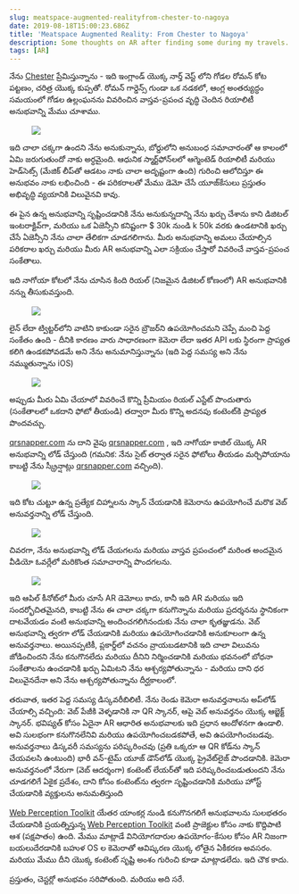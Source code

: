 ```yaml
---
slug: meatspace-augmented-realityfrom-chester-to-nagoya
date: 2019-08-18T15:00:23.686Z
title: 'Meatspace Augmented Reality: From Chester to Nagoya'
description: Some thoughts on AR after finding some during my travels. TL;DR - cheaper content creation and better discovery tools are needed.
tags: [AR]
---
```


నేను [Chester](https://en.wikipedia.org/wiki/Chester) ప్రేమిస్తున్నాను - ఇది ఇంగ్లాండ్ యొక్క నార్త్ వెస్ట్ లోని గోడల రోమన్ కోట పట్టణం, చరిత్ర యొక్క కుప్పతో. రోమన్ గార్డెన్స్ గుండా ఒక నడకలో, ఆంగ్ల అంతర్యుద్ధం సమయంలో గోడల ఉల్లంఘనను వివరించిన వాస్తవ-ప్రపంచ వృద్ధి చెందిన రియాలిటీ అనుభవాన్ని మేము చూశాము.

<figure><img src="/images/2019-08-18-meatspace-augmented-realityfrom-chester-to-nagoya-0.jpeg"></figure>

ఇది చాలా చక్కగా ఉందని నేను అనుకున్నాను, బోర్డులోని అనుబంధ సమాచారంతో ఆ కాలంలో ఏమి జరుగుతుందో నాకు అర్ధమైంది. ఆధునిక స్మార్ట్‌ఫోన్‌లలో ఆగ్మెంటెడ్ రియాలిటీ మరియు హెడ్‌సెట్స్ (మేజిక్ లీప్‌తో ఆడటం నాకు చాలా అదృష్టంగా ఉంది) గురించి ఆలోచిస్తూ ఈ అనుభవం నాకు లభించింది - ఈ పరికరాలతో మేము డెమో చేసే యూజ్‌కేసులు ప్రస్తుతం అభివృద్ధి వ్యయానికి విలువైనవి కావు.

ఈ పైన ఉన్న అనుభవాన్ని సృష్టించడానికి నేను అనుకున్నదాన్ని నేను ఖర్చు చేశాను కాని డిజిటల్ ఇంటరాక్టివ్‌గా, మరియు ఒక ఏజెన్సీని కనిష్టంగా $ 30k నుండి k 50k వరకు ఉండటానికి ఖర్చు చేసే ఏజెన్సీని నేను చాలా తేలికగా చూడగలిగాను. మీరు అనుభవాన్ని అమలు చేయాల్సిన పరికరాల ఖర్చు మరియు మీరు AR అనుభవాన్ని ఎలా సక్రియం చేస్తారో వివరించే వాస్తవ-ప్రపంచ సంకేతాలు.

ఇది నాగోయా కోటలో నేను చూసిన కింది రియల్ (నిజమైన డిజిటల్ కోణంలో) AR అనుభవానికి నన్ను తీసుకువస్తుంది.

<figure><img src="/images/2019-08-18-meatspace-augmented-realityfrom-chester-to-nagoya-1.jpeg"></figure>

లైన్ లేదా ట్విట్టర్‌లోని వాటిని కాకుండా సరైన బ్రౌజర్‌ని ఉపయోగించమని చెప్పే మంచి పెద్ద సంకేతం ఉంది - దీనికి కారణం వారు సాధారణంగా కెమెరా లేదా ఇతర API లకు స్థిరంగా ప్రాప్యత కలిగి ఉండకపోవడమే అని నేను అనుమానిస్తున్నాను (ఇది పెద్ద సమస్య అని నేను నమ్ముతున్నాను iOS)

<figure><img src="/images/2019-08-18-meatspace-augmented-realityfrom-chester-to-nagoya-2.jpeg"></figure>

అప్పుడు మీరు ఏమి చేయాలో వివరించే కొన్ని ప్రీమియం రియల్ ఎస్టేట్ పొందుతారు (సంకేతాలలో ఒకదాని ఫోటో తీయండి) తద్వారా మీరు కొన్ని అదనపు కంటెంట్‌కి ప్రాప్యత పొందవచ్చు.

[qrsnapper.com](https://qrsnapper.com) ను దాని వైపు [qrsnapper.com](https://qrsnapper.com) , ఇది నాగోయా కాజిల్ యొక్క AR అనుభవాన్ని లోడ్ చేస్తుంది (గమనిక: నేను సైట్ తర్వాత సరైన ఫోటోలు తీయడం మర్చిపోయాను కాబట్టి నేను స్క్రీన్షాట్లు [qrsnapper.com](https://qrsnapper.com) వచ్చింది).

<figure><img src="/images/2019-08-18-meatspace-augmented-realityfrom-chester-to-nagoya-5.jpeg"></figure>

ఇది కోట చుట్టూ ఉన్న ప్రత్యేక చిహ్నాలను స్కాన్ చేయడానికి కెమెరాను ఉపయోగించే మరొక వెబ్ అనువర్తనాన్ని లోడ్ చేస్తుంది.

<figure><img src="/images/2019-08-18-meatspace-augmented-realityfrom-chester-to-nagoya-3.jpeg"></figure>

చివరగా, నేను అనుభవాన్ని లోడ్ చేయగలను మరియు వాస్తవ ప్రపంచంలో మరింత అందమైన వీడియో ఓవర్లేలో మరికొంత సమాచారాన్ని పొందగలను.

<figure><img src="/images/2019-08-18-meatspace-augmented-realityfrom-chester-to-nagoya-4.jpeg"></figure>

ఇది ఆపిల్ కీనోట్‌లో మీరు చూసే AR డెమోలు కాదు, కానీ ఇది AR మరియు ఇది సందర్భోచితమైనది, కాబట్టి నేను ఈ చాలా చక్కగా కనుగొన్నాను మరియు ప్రదర్శనను స్థానికంగా దాటవేయడం వంటి అనుభవాన్ని అందించగలిగినందుకు నేను చాలా కృతజ్ఞుడను. వెబ్ అనుభవాన్ని త్వరగా లోడ్ చేయడానికి మరియు ఉపయోగించడానికి అనుకూలంగా ఉన్న అనువర్తనాలు. అయినప్పటికీ, ప్లకార్డ్‌లో వచనం వ్రాయబడటానికి ఇది చాలా విలువను జోడించిందని నేను కనుగొనలేదు మరియు దీనిని నిర్మించడానికి మరియు భవనంలో బోధనా సంకేతాలను ఉంచడానికి ఖర్చు ఏమిటని నేను ఆశ్చర్యపోతున్నాను - మరియు దాని ధర విలువైనదేనా అని నేను ఆశ్చర్యపోతున్నాను దీర్ఘకాలంలో.

తరువాత, ఇతర పెద్ద సమస్య డిస్కవరీబిలిటీ. నేను రెండు కెమెరా అనువర్తనాలను అప్‌లోడ్ చేయాల్సి వచ్చింది: వెబ్ పేజీకి వెళ్ళడానికి నా QR స్కానర్, ఆపై వెబ్ అనువర్తనం యొక్క ఆబ్జెక్ట్ స్కానర్. భవిష్యత్ కోసం ఏదైనా AR ఆధారిత అనుభవాలకు ఇది ప్రధాన ఆందోళనగా ఉండాలి. అవి సులభంగా కనుగొనలేనివి మరియు ఉపయోగించబడకపోతే, అవి ఉపయోగించబడవు. అనువర్తనాలు డిస్కవరీ సమస్యను పరిష్కరించవు (ప్రతి ఒక్కరూ ఆ QR కోడ్‌ను స్కాన్ చేయవలసి ఉంటుంది) భారీ వన్-టైమ్ యూజ్ డౌన్‌లోడ్ యొక్క ప్రైవేట్‌లైజ్ పొందడానికి. కెమెరా అనువర్తనంలో నేరుగా (వెబ్ ఆదర్శంగా) కంటెంట్ లేయర్‌తో ఇది పరిష్కరించబడుతుందని నేను చూడగలిగే ఏకైక ప్రదేశం, దాని కోసం కంటెంట్‌ను త్వరగా సృష్టించడానికి మరియు హోస్ట్ చేయడానికి వ్యక్తులను అనుమతిస్తుంది

[Web Perception Toolkit](https://perceptiontoolkit.dev/getting-started/) యేతర యాంకర్ల నుండి కనుగొనగలిగే అనుభవాలను సులభతరం చేయడానికి ప్రయత్నిస్తున్న [Web Perception Toolkit](https://perceptiontoolkit.dev/getting-started/) వంటి ప్రాజెక్టుల కోసం నాకు కొద్దిపాటి ఆశ (పక్షపాతం) ఉంది. మేము మాట్లాడే వినియోగదారుల ఉపయోగం-కేసుల కోసం AR నిజంగా బయలుదేరడానికి బహుళ OS ల కెమెరాతో ఆవిష్కరణ యొక్క లోతైన ఏకీకరణ అవసరం. మరియు మేము దీని యొక్క కంటెంట్ సృష్టి అంశం గురించి కూడా మాట్లాడలేదు. ఇది చౌక కాదు.

ప్రస్తుతం, చెస్టర్లో అనుభవం సరిపోతుంది. మరియు అది సరే.
